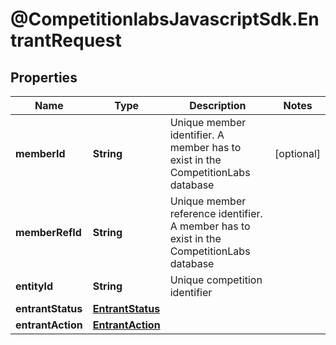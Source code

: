 # @CompetitionlabsJavascriptSdk.EntrantRequest

## Properties

Name | Type | Description | Notes
------------ | ------------- | ------------- | -------------
**memberId** | **String** | Unique member identifier. A member has to exist in the CompetitionLabs database | [optional] 
**memberRefId** | **String** | Unique member reference identifier. A member has to exist in the CompetitionLabs database | 
**entityId** | **String** | Unique competition identifier | 
**entrantStatus** | [**EntrantStatus**](docs/EntrantStatus.md) |  | 
**entrantAction** | [**EntrantAction**](docs/EntrantAction.md) |  | 


